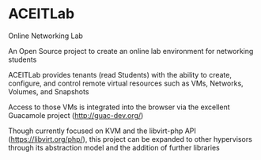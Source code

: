 # ACEITLab
Online Networking Lab

An Open Source project to create an online lab environment for networking students

ACEITLab provides tenants (read Students) with the ability to create, configure, and control remote virtual resources such as VMs, Networks, Volumes, and Snapshots

Access to those VMs is integrated into the browser via the excellent Guacamole project (http://guac-dev.org/)

Though currently focused on KVM and the libvirt-php API (https://libvirt.org/php/), this project can be expanded to other hypervisors through its abstraction model and the addition of further libraries
